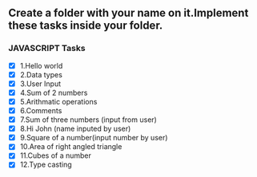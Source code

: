 ## Create a folder with your name on it.Implement these tasks inside your folder.
### JAVASCRIPT Tasks

- [x] 1.Hello world
- [x] 2.Data types
- [x] 3.User Input
- [x] 4.Sum of 2 numbers
- [x] 5.Arithmatic operations
- [x] 6.Comments
- [x] 7.Sum of three numbers (input from user)
- [x] 8.Hi John (name inputed by user)
- [x] 9.Square of a number(input number by user)
- [x] 10.Area of right angled triangle
- [x] 11.Cubes of a number
- [x] 12.Type casting